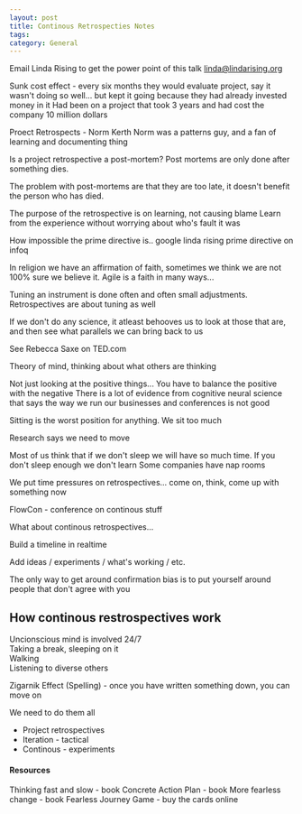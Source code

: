 ```yaml
---
layout: post
title: Continous Retrospecties Notes
tags: 
category: General
---
```


Email Linda Rising to get the power point of this talk
linda@lindarising.org

Sunk cost effect - every six months they would evaluate project, say it wasn't doing so well... but kept it going because they had already invested money in it
Had been on a project that took 3 years and had cost the company 10 million dollars

Proect Retrospects - Norm Kerth
Norm was a patterns guy, and a fan of learning and documenting thing  

Is a project retrospective a post-mortem? Post mortems are only done after something dies. 

The problem with post-mortems are that they are too late, it doesn't benefit the person who has died.

The purpose of the retrospective is on learning, not causing blame
Learn from the experience without worrying about who's fault it was

How impossible the prime directive is.. google linda rising prime directive on infoq

In religion we have an affirmation of faith, sometimes we think we are not 100% sure we believe it. Agile is a faith in many ways...

Tuning an instrument is done often and often small adjustments. Retrospectives are about tuning as well

If we don't do any science, it atleast behooves us to look at those that are, and then see what parallels we can bring back to us

See Rebecca Saxe on TED.com  

Theory of mind, thinking about what others are thinking

Not just looking at the positive things...  You have to balance the positive with the negative
There is a lot of evidence from cognitive neural science that says the way we run our businesses and conferences is not good

Sitting is the worst position for anything. We sit too much

Research says we need to move

Most of us think that if we don't sleep we will have so much time.
If you don't sleep enough we don't learn
Some companies have nap rooms

We put time pressures on retrospectives... come on, think, come up with something now

FlowCon - conference on continous stuff

What about continous retrospectives...

Build a timeline in realtime

Add ideas / experiments / what's working / etc.

The only way to get around confirmation bias is to put yourself around people that don't agree with you  

## How continous restrospectives work

Uncionscious mind is involved 24/7  
Taking a break, sleeping on it  
Walking  
Listening to diverse others  

Zigarnik Effect (Spelling) - once you have written something down, you can move on  

We need to do them all
* Project retrospectives
* Iteration - tactical
* Continous - experiments

#### Resources  
Thinking fast and slow - book
Concrete Action Plan - book
More fearless change - book
Fearless Journey Game - buy the cards online  

